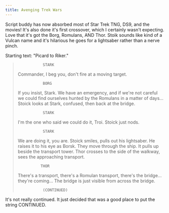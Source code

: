 ```yaml
---
title: Avenging Trek Wars
---
```


Script buddy has now absorbed most of Star Trek TNG, DS9, and the movies! It's also done it's first crossover, which I certainly wasn't expecting. Love that it's got the Borg, Romulans, AND Thor. Stoik sounds like kind of a Vulcan name and it's hilarious he goes for a lightsaber rather than a nerve pinch.

Starting text: "Picard to Riker."


>                STARK
> Commander, I beg you, don't
> fire at a moving target.
>
>
>                BORG
> If you insist, Stark. We have an
> emergency, and if we're not careful we
> could find ourselves hunted by the
> Romulans in a matter of days...
> Stoick looks at Stark, confused, then back at the bridge.
>
>
>                STARK
> I'm the one who said we could
> do it, Troi.
> Stoick just nods.
>
>
>                STARK
> We are doing it, you are.
> Stoick smiles, pulls out his lightsaber. He raises it to his eye
> as Borsk.
> They move through the ship. It pulls up beside the transport
> tower.
> Thor crosses to the side of the walkway, sees the approaching
> transport.
>
>
>               THOR
> There's a transport, there's a
> Romulan transport, there's the
> bridge... they're coming...
> The bridge is just visible from across the bridge.
>
>
>                (CONTINUED)

It's not really continued. It just decided that was a good place to put the string CONTINUED.
